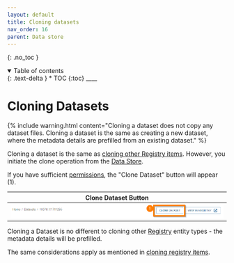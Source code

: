 ```yaml
---
layout: default
title: Cloning datasets
nav_order: 16
parent: Data store
---
```


{: .no_toc }

<details  open markdown="block">
  <summary>
    Table of contents
  </summary>
{: .text-delta }
* TOC
{:toc}
____
</details>

# Cloning Datasets

{% include warning.html content="Cloning a dataset does not copy any dataset files. Cloning a dataset is the same as creating a new dataset, where the metadata details are prefilled from an existing dataset." %}

Cloning a dataset is the same as [cloning other Registry items](../registry/clone). However, you initiate the clone operation from the [Data Store](./overview).

If you have sufficient [permissions](../registry/clone#required-permissions), the "Clone Dataset" button will appear (1).

|                                  Clone Dataset Button                                   |
| :-------------------------------------------------------------------------------------: |
| <img src="../assets/images/data_store/clone_dataset.png" alt="drawing" width="800"/> |

Cloning a Dataset is no different to cloning other [Registry](../registry/overview) entity types - the metadata details will be prefilled.

The same considerations apply as mentioned in [cloning registry items](../registry/clone).
